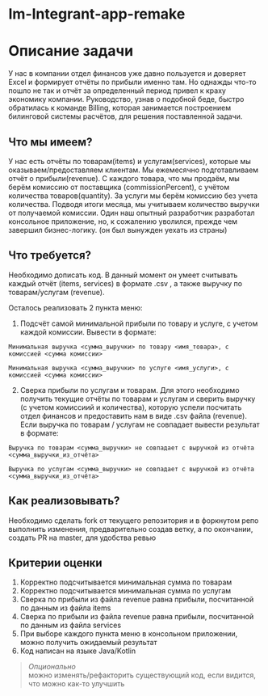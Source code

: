 # Im-Integrant-app-remake

# Описание задачи

У нас в компании отдел финансов уже давно пользуется и доверяет Excel и формирует отчёты по прибыли именно там. Но однажды что-то пошло
не так и отчёт за определенный период привел к краху экономику компании. Руководство, узнав о подобной беде, быстро обратилась к
команде Billing, которая занимается построением билинговой системы расчётов, для решения поставленной задачи.

## Что мы имеем?

У нас есть отчёты по товарам(items) и услугам(services), которые мы оказываем/предоставляем клиентам. Мы ежемесячно подготавливаем
отчёт о прибыли(revenue). С каждого товара, что мы продаём, мы берём комиссию от поставщика (commissionPercent), с учётом количества
товаров(quantity). За услуги мы берём комиссию без учета количества. Подводя итоги месяца, мы учитываем количество выручки от
получаемой комиссии. Один наш опытный разработчик разработал консольное приложение, но, к сожалению уволился, прежде чем завершил
бизнес-логику. (он был вынужден уехать из страны)

## Что требуется?

Необходимо дописать код. В данный момент он умеет считывать каждый отчёт (items, services) в формате .csv , а также выручку по
товарам/услугам (revenue).

Осталось реализовать 2 пункта меню:

1. Подсчёт самой минимальной прибыли по товару и услуге, с учетом каждой комиссии. Вывести в формате:

```
Минимальная выручка <сумма_выручки> по товару <имя_товара>, с комиссией <сумма комиссии> 

Минимальная выручка <сумма_выручки> по услуге <имя_услуги>, с комиссией <сумма комиссии>
```

2. Сверка прибыли по услугам и товарам. Для этого необходимо получить текущие отчёты по товарам и услугам и сверить выручку (с учетом
   комиссиий и количества), которую успели посчитать отдел финансов и предоставить нам в виде .csv файла (revenue). Если выручка по
   товарам / услугам не совпадает вывести результат в формате:

```
Выручка по товарам <сумма_выручки> не совпадает с выручкой из отчёта <сумма_выручки_из_отчёта>

Выручка по услугам <сумма_выручки> не совпадает с выручкой из отчёта <сумма_выручки_из_отчёта>
```

## Как реализовывать?

Необходимо сделать fork от текущего репозитория и в форкнутом репо выполнить изменения, предварительно создав ветку, а по окончании,
создать PR на master, для удобства ревью

## Критерии оценки

1. Корректно подсчитывается минимальная сумма по товарам
2. Корректно подсчитывается минимальная сумма по услугам
3. Сверка по прибыли из файла revenue равна прибыли, посчитанной по данным из файла items
4. Сверка по прибыли из файла revenue равна прибыли, посчитанной по данным из файла services
5. При выборе каждого пункта меню в консольном приложении, можно получить ожидаемый результат
6. Код написан на языке Java/Kotlin

> *Опционально* \
> можно изменять/рефакторить существующий код, если видится, что можно как-то улучшить
